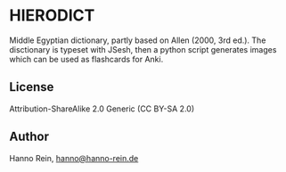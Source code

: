 HIERODICT
=========
Middle Egyptian dictionary, partly based on Allen (2000, 3rd ed.). The disctionary is typeset with JSesh, then a python script generates images which can be used as flashcards for Anki.

License
-------
Attribution-ShareAlike 2.0 Generic (CC BY-SA 2.0)

Author
------
Hanno Rein, hanno@hanno-rein.de

